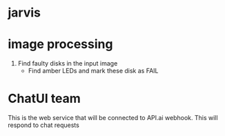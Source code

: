 # jarvis
# image processing
1) Find faulty disks in the input image
   - Find amber LEDs and mark these disk as FAIL
# ChatUI team
This is the web service that will be connected to API.ai webhook.
This will respond to chat requests

